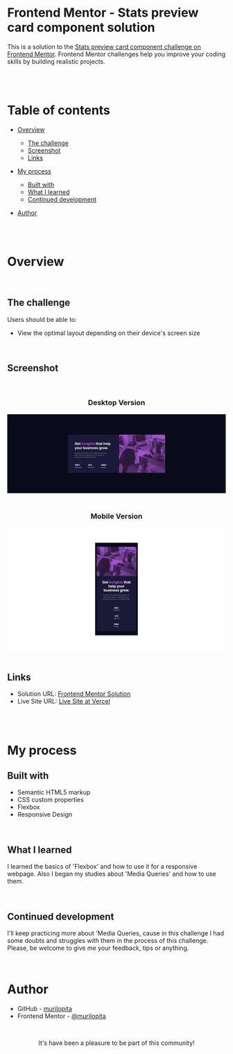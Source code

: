 # Frontend Mentor - Stats preview card component solution

This is a solution to the [Stats preview card component challenge on Frontend Mentor](https://www.frontendmentor.io/challenges/stats-preview-card-component-8JqbgoU62). Frontend Mentor challenges help you improve your coding skills by building realistic projects.

<br>
<br>

# Table of contents

- [Overview](#overview)
  - [The challenge](#the-challenge)
  - [Screenshot](#screenshot)
  - [Links](#links)
- [My process](#my-process)
  - [Built with](#built-with)
  - [What I learned](#what-i-learned)
  - [Continued development](#continued-development)
  
- [Author](#author)


<br>
<br>

# Overview
<br>

## The challenge

Users should be able to:

- View the optimal layout depending on their device's screen size


<br>

## Screenshot

<br>

<h3 align='center'>Desktop Version</h3>

<img src="reademe_images/screenshot-desktop.png">

<br>
<br>

<h3 align='center'>Mobile Version</h3>

<img src="reademe_images/screenshot-mobile.png">

<br>
<br>

## Links

- Solution URL: [Frontend Mentor Solution](https://www.frontendmentor.io/solutions/stats-preview-card-flexbox-responsive-LjSOigunwI)
- Live Site URL: [Live Site at Vercel](https://stats-preview-card-component-main-b5x5caimu-murilopita.vercel.app/)

<br>
<br>

# My process

## Built with

- Semantic HTML5 markup
- CSS custom properties
- Flexbox
- Responsive Design

<br>

## What I learned

I learned the basics of 'Flexbox' and how to use it for a responsive webpage. Also I began my studies about 'Media Queries' and how to use them.

<br>

## Continued development

I'll keep practicing more about 'Media Queries, cause in this challenge I had some doubts and struggles with them in the process of this challenge. Please, be welcome to give me your feedback, tips or anything.

<br>

# Author

- GitHub - [murilopita](https://github.com/murilopita/Stats-preview-card-component-main)
- Frontend Mentor - [@murilopita](https://www.frontendmentor.io/profile/murilopita)


<br>

<p align='center'> It's have been a pleasure to be part of this community!</p> 